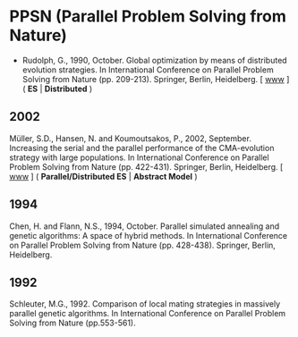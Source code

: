 # PPSN (Parallel Problem Solving from Nature)

* Rudolph, G., 1990, October. Global optimization by means of distributed evolution strategies. In International Conference on Parallel Problem Solving from Nature (pp. 209-213). Springer, Berlin, Heidelberg. [ [www](https://link.springer.com/chapter/10.1007/BFb0029754) ] ( **ES** | **Distributed** )

## 2002

Müller, S.D., Hansen, N. and Koumoutsakos, P., 2002, September. Increasing the serial and the parallel performance of the CMA-evolution strategy with large populations. In International Conference on Parallel Problem Solving from Nature (pp. 422-431). Springer, Berlin, Heidelberg. [ [www](https://link.springer.com/chapter/10.1007/3-540-45712-7_41) ] ( **Parallel/Distributed ES**  | **Abstract Model** )

## 1994

Chen, H. and Flann, N.S., 1994, October. Parallel simulated annealing and genetic algorithms: A space of hybrid methods. In International Conference on Parallel Problem Solving from Nature (pp. 428-438). Springer, Berlin, Heidelberg.

## 1992

Schleuter, M.G., 1992. Comparison of local mating strategies in massively parallel genetic algorithms. In International Conference on Parallel Problem Solving from Nature (pp.553-561).

